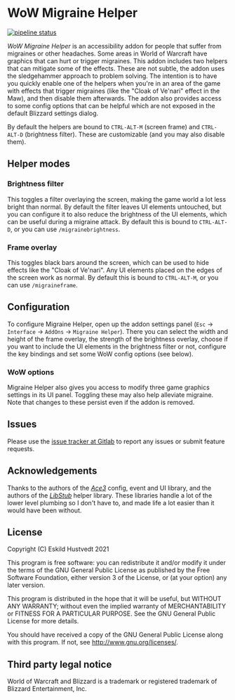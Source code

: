# WoW Migraine Helper

[![pipeline status](https://gitlab.com/zerodogg/WowMigraineHelper/badges/master/pipeline.svg)](https://gitlab.com/zerodogg/WowMigraineHelper/-/commits/master)

*WoW Migraine Helper* is an accessibility addon for people that suffer from
migraines or other headaches. Some areas in World of Warcraft have graphics
that can hurt or trigger migraines. This addon includes two helpers that can
mitigate some of the effects. These are not subtle, the addon uses the
sledgehammer approach to problem solving. The intention is to have you quickly
enable one of the helpers when you're in an area of the game with effects that
trigger migraines (like the "Cloak of Ve'nari" effect in the Maw), and then
disable them afterwards. The addon also provides access to some config options
that can be helpful which are not exposed in the default Blizzard settings
dialog.

By default the helpers are bound to `CTRL-ALT-M` (screen frame) and
`CTRL-ALT-D` (brightness filter). These are customizable (and you may also
disable them).

## Helper modes

### Brightness filter

This toggles a filter overlaying the screen, making the game world a lot less
bright than normal. By default the filter leaves UI elements untouched, but you
can configure it to also reduce the brightness of the UI elements, which can be
useful during a migraine attack. By default this is bound to `CTRL-ALT-D`, or
you can use `/migrainebrightness`.

### Frame overlay

This toggles black bars around the screen, which can be used to hide effects
like the "Cloak of Ve'nari". Any UI elements placed on the edges of the screen
work as normal.  By default this is bound to `CTRL-ALT-M`, or you can use
`/migraineframe`.

## Configuration

To configure Migraine Helper, open up the addon settings panel (`Esc` ->
`Interface` -> `AddOns` -> `Migraine Helper`). There you can select the width
and height of the frame overlay, the strength of the brightness overlay, choose
if you want to include the UI elements in the brightness filter or not,
configure the key bindings and set some WoW config options (see below).

### WoW options

Migraine Helper also gives you access to modify three game graphics settings in
its UI panel. Toggling these may also help alleviate migraine. Note that
changes to these persist even if the addon is removed.

## Issues

Please use the [issue tracker at
Gitlab](https://gitlab.com/zerodogg/WowMigraineHelper/-/issues) to report any
issues or submit feature requests.

## Acknowledgements

Thanks to the authors of the [*Ace3*](https://www.wowace.com/projects/ace3)
config, event and UI library, and the authors of the
[*LibStub*](https://www.wowace.com/projects/libstub) helper library. These
libraries handle a lot of the lower level plumbing so I don't have to, and made
life a lot easier than it would have been without.

## License

Copyright (C) Eskild Hustvedt 2021

This program is free software: you can redistribute it and/or modify
it under the terms of the GNU General Public License as published by
the Free Software Foundation, either version 3 of the License, or
(at your option) any later version.

This program is distributed in the hope that it will be useful,
but WITHOUT ANY WARRANTY; without even the implied warranty of
MERCHANTABILITY or FITNESS FOR A PARTICULAR PURPOSE.  See the
GNU General Public License for more details.

You should have received a copy of the GNU General Public License
along with this program.  If not, see <http://www.gnu.org/licenses/>.

## Third party legal notice

World of Warcraft and Blizzard is a trademark or registered trademark of
Blizzard Entertainment, Inc.
